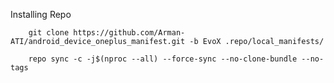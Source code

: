 Installing Repo

        git clone https://github.com/Arman-ATI/android_device_oneplus_manifest.git -b EvoX .repo/local_manifests/

        repo sync -c -j$(nproc --all) --force-sync --no-clone-bundle --no-tags
